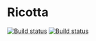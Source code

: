 Ricotta
=======
[![Build status](https://travis-ci.org/ricottadeploy/ricotta.svg?branch=master)](https://travis-ci.org/ricottadeploy/ricotta)
[![Build status](https://ci.appveyor.com/api/projects/status/vewm3aje81ffsjj1?svg=true)](https://ci.appveyor.com/project/pondes/ricotta)

